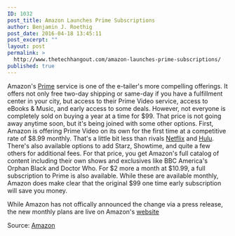 ```yaml
---
ID: 1032
post_title: Amazon Launches Prime Subscriptions
author: Benjamin J. Roethig
post_date: 2016-04-18 13:45:11
post_excerpt: ""
layout: post
permalink: >
  http://www.thetechhangout.com/amazon-launches-prime-subscriptions/
published: true
---
```

Amazon's [Prime](http://amazon.com/prime) service is one of the e-tailer's more compelling offerings.  It offers not only free two-day shipping or same-day if you have a fulfillment center in your city, but access to their Prime Video service, access to eBooks & Music, and early access to some deals.  However, not everyone is completely sold on buying a year at a time for $99.  That price is not going away anytime soon, but it's being joined with some other options.  First, Amazon is offering Prime Video on its own for the first time at a competitive rate of $8.99 monthly.  That's a little bit less than rivals [Netflix](http://www.Netflix.com) and [Hulu](http://www.hulu.com).  There's also available options to add Starz, Showtime, and quite a few others for additional fees.  For that price, you get Amazon's full catalog of content including their own shows and exclusives like BBC America's Orphan Black and Doctor Who.   For $2 more a month at $10.99, a full subscription to Prime is also available.  While these are available monthly, Amazon does make clear that the original $99 one time early subscription will save you money.

While Amazon has not offically announced the change via a press release, the new monthly plans are live on Amazon's [website](http://amazon.com/prime)

Source: [Amazon](http://amazon.com/prime)